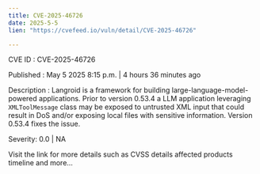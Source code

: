 ```yaml
---
title: CVE-2025-46726
date: 2025-5-5
lien: "https://cvefeed.io/vuln/detail/CVE-2025-46726"

---
```


CVE ID : CVE-2025-46726

Published :  May 5
2025
8:15 p.m. | 4 hours
36 minutes ago

Description : Langroid is a framework for building large-language-model-powered applications. Prior to version 0.53.4
a LLM application leveraging `XMLToolMessage` class may be exposed to untrusted XML input that could result in DoS and/or exposing local files with sensitive information. Version 0.53.4 fixes the issue.

Severity: 0.0 | NA

Visit the link for more details
such as CVSS details
affected products
timeline
and more...
